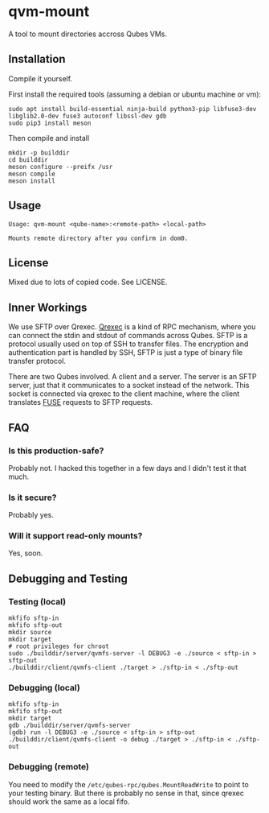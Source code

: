 # qvm-mount

A tool to mount directories accross Qubes VMs.

## Installation

Compile it yourself. 

First install the required tools (assuming a debian or ubuntu machine or vm):
```
sudo apt install build-essential ninja-build python3-pip libfuse3-dev libglib2.0-dev fuse3 autoconf libssl-dev gdb
sudo pip3 install meson
```

Then compile and install
```
mkdir -p builddir
cd builddir
meson configure --preifx /usr
meson compile
meson install
```

## Usage

```
Usage: qvm-mount <qube-name>:<remote-path> <local-path>

Mounts remote directory after you confirm in dom0.
```

## License

Mixed due to lots of copied code. See LICENSE.

## Inner Workings

We use SFTP over Qrexec. [Qrexec](https://www.qubes-os.org/doc/qrexec/) is a kind of RPC mechanism, where you can connect the stdin and stdout of commands across Qubes. SFTP is a protocol usually used on top of SSH to transfer files. The encryption and authentication part is handled by SSH, SFTP is just a type of binary file transfer protocol.

There are two Qubes involved. A client and a server. The server is an SFTP server, just that it communicates to a socket instead of the network. This socket is connected via qrexec to the client machine, where the client translates [FUSE](https://github.com/libfuse/libfuse) requests to SFTP requests.

## FAQ

### Is this production-safe?

Probably not. I hacked this together in a few days and I didn't test it that much.

### Is it secure?

Probably yes.

### Will it support read-only mounts?

Yes, soon.

## Debugging and Testing

### Testing (local)
```
mkfifo sftp-in
mkfifo sftp-out
mkdir source
mkdir target
# root privileges for chroot
sudo ./builddir/server/qvmfs-server -l DEBUG3 -e ./source < sftp-in > sftp-out
./builddir/client/qvmfs-client ./target > ./sftp-in < ./sftp-out
```

### Debugging (local)
```
mkfifo sftp-in
mkfifo sftp-out
mkdir target
gdb ./builddir/server/qvmfs-server
(gdb) run -l DEBUG3 -e ./source < sftp-in > sftp-out
./builddir/client/qvmfs-client -o debug ./target > ./sftp-in < ./sftp-out
```

### Debugging (remote)

You need to modify the `/etc/qubes-rpc/qubes.MountReadWrite` to point to your testing binary. But there is probably no sense in that, since qrexec should work the same as a local fifo.